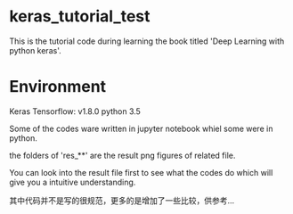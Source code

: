 # keras_tutorial_test
This is the tutorial code during learning the book titled 'Deep Learning with python keras'.

# Environment

Keras
Tensorflow: v1.8.0
python 3.5

Some of the codes ware written in jupyter notebook whiel some were in python.

the folders of 'res_**' are the result png figures of related file. 

You can look into the result file first to see what the codes do which will give you a intuitive understanding.

其中代码并不是写的很规范，更多的是增加了一些比较，供参考...






